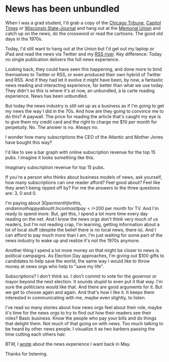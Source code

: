 # News has been unbundled
When I was a grad student, I'd grab a copy of the <a href="https://www.chicagotribune.com/">Chicago Tribune</a>, <a href="https://madison.com/ct/">Capitol Times</a> or <a href="https://madison.com/wsj/">Wisconsin State-Journal</a> and hang out at the <a href="https://union.wisc.edu/visit/terrace-at-the-memorial-union/">Memorial Union</a> and catch up on the news, do the crossword or read the cartoons. The good old days in the 1970s. 

Today, I'd still want to hang out at the Union but I'd get out my laptop or iPad and read the news via Twitter and my <a href="http://scripting.com/river/">RSS river</a>. Key difference: Today  no single publication delivers the full news experience. 

Looking back, they could have seen this happening, and done more to bind themselves to Twitter or RSS, or even produced their own hybrid of Twitter and RSS. And if they had let it evolve it might have been, by now, a fantastic news reading and interacting experience, far better than what we use today. They didn't so this is where it's at now, an unbundled, à la carte reading experience. News has been unbundled.

But today the news industry is still set up as a business as if I'm going to get my news the way I did in the 70s. And how are they going to convince me to do this? A paywall. The price for reading the article that's caught my eye is to give them my credit card and the right to charge me $10 per month for perpetuity. No. The answer is no. Always no. 

I wonder how many subscriptions the CEO of the Atlantic and Mother Jones have bought this way? 

I'd like to see a bar graph with online subscription revenue for the top 15 pubs. I imagine it looks something like this. 

Imaginary subscription revenue for top 15 pubs. 

If you're a person who thinks about business models of news, ask yourself, how many subscriptions can one reader afford? Feel good about? Feel like they aren't being ripped off by? For me the answers to the three questions are: 3, 0 and 0. 

I'm paying about $30 per month for this, and am not happy about it. In contrast I pay <i>$200</i> per month for TV. And I'm ready to spend more. But, get this, I spend a lot more time every day reading on the net. And I know the news orgs don't think very much of us readers, but I'm not reading crap, I'm learning, getting information about a lot of local stuff (despite the belief there is no local news, there is). And I can afford to pay much more than I am, I'm just waiting for some part of the news industry to wake up and realize it's not the 1970s anymore. 

Another thing I spend a lot more money on that might be closer to news is political campaigns. As Election Day approaches, I'm giving out $100 gifts to candidates to help save the world, the same way I would like to throw money at news orgs who help to "save my life". 

Subscriptions? I don't think so. I don't commit to vote for the governor or mayor beyond the next election. It sounds stupid to even put it that way. I'm sure the politicians would like that. And there are good arguments for it. But we get to choose again and again. And that's how I like it. It keeps them interested in communicating with me, maybe even slightly, to listen. 

I've read so many stories about how news orgs feel about their role, maybe it's time for the news orgs to try to find out how their readers see their roles? Basic business. Know the people who pay your bills and do things that delight them. Not much of that going on with news. Too much talking to be heard by other news people. I visualize it as two barbers passing the time cutting each others hair. 

BTW, I <a href="http://scripting.com/2020/05/29.html#a135626">wrote</a> about the news experience I want back in May.  

Thanks for listening. 

